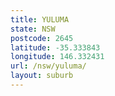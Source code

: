 ```yaml
---
title: YULUMA
state: NSW
postcode: 2645
latitude: -35.333843
longitude: 146.332431
url: /nsw/yuluma/
layout: suburb
---
```

